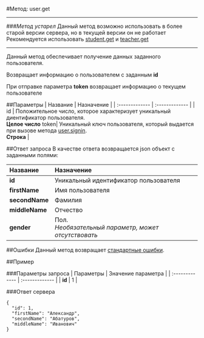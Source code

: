 #Метод: user.get<a name="user.get"/>

* * *
###*Метод устарел*
Данный метод возможно использовать в более старой версии сервера, но в текущей версии он не работает
Рекомендуется использовать [student.get](#student.get) и [teacher.get](#teacher.get)
* * *

Данный метод обеспечивает получение данных заданного     пользователя.

Возвращает информацию о пользователем с заданным **id**

При отправке параметра **token** возвращает информацию о текущем пользователе

##Параметры
| Название     | Назначение     |
| :------------- | :------------- |
| id       | Положительное число, которое характеризует уникальный диентификатор пользователя.  <br>**Целое число**
token| Уникальный ключ пользователя, который выдается при вызове метода [user.signin](#user.signin). <br>**Строка** |

##Ответ запроса
В качестве ответа возвращается json объект с заданными полями:

| Название        | Назначение     |
| :------------- | :------------- |
|**id**               | Уникальный идентификатор пользователя
|**firstName**       | Имя пользователя
**secondName**      | Фамилия
**middleName**      | Отчество
**gender**          | Пол. <br>*Необязательный параметр, может отсутствовать*


##Ошибки
Данный метод возвращает [стандартные ошибки](#errors).<br>

##Пример

###Параметры запроса
| Параметры | Значение параметра     |
| :------------- | :------------- |
| **id**       | 1       |

###Ответ сервера

```
{
  "id": 1,
  "firstName": "Александр",
  "secondName": "Абатуров",
  "middleName": "Иванович"
}
```
